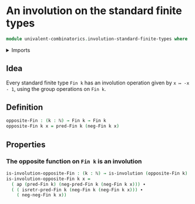 # An involution on the standard finite types

```agda
module univalent-combinatorics.involution-standard-finite-types where
```

<details><summary>Imports</summary>

```agda
open import elementary-number-theory.modular-arithmetic-standard-finite-types
open import elementary-number-theory.natural-numbers

open import foundation.identity-types
open import foundation.involutions

open import univalent-combinatorics.standard-finite-types
```

</details>

## Idea

Every standard finite type `Fin k` has an involution operation given by `x ↦ -x - 1`, using the group operations on `Fin k`.

## Definition

```agda
opposite-Fin : (k : ℕ) → Fin k → Fin k
opposite-Fin k x = pred-Fin k (neg-Fin k x)
```

## Properties

### The opposite function on `Fin k` is an involution

```agda
is-involution-opposite-Fin : (k : ℕ) → is-involution (opposite-Fin k)
is-involution-opposite-Fin k x =
  ( ap (pred-Fin k) (neg-pred-Fin k (neg-Fin k x))) ∙
  ( ( isretr-pred-Fin k (neg-Fin k (neg-Fin k x))) ∙
    ( neg-neg-Fin k x))
```
